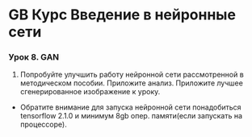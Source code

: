 # GB Курс Введение в нейронные сети

### Урок 8. GAN

1. Попробуйте улучшить работу нейронной сети рассмотренной в методическом пособии. 
Приложите анализ. Приложите лучшее сгенерированное изображение к уроку.  
* Обратите внимание для запуска нейронной сети понадобиться tensorflow 2.1.0 и минимум 8gb опер. памяти(если запускать на процессоре).



